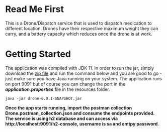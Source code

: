 # Read Me First
This is a Drone/Dispatch service that is used to dispatch medication to different location. Drones have their respective maximum weight they can carry, and a battery capacity which reduces once the drone is at work. 

# Getting Started
The application was compiled with JDK 11. In order to run the jar, simply download the [zip file](https://github.com/Hezdon/drone/blob/chidalu.egeonu-dev/drone-0.0.1-SNAPSHOT.zip) and run the command below and you are good to go - just make sure you have Java
running on your system. The application runs on port 9091 but of course you can change the port in the ***application.properties*** file in the resources folder. 
 ```
java -jar drone-0.0.1-SNAPSHOT.jar
```
**Once the app starts running, import the postman collection Drone.postman_collection.json and consume the endpoints provided. The service is using h2 database and can access via http://localhost:9091/h2-console, username is sa and emtpy password**.

